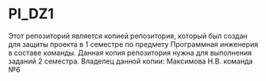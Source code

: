 # PI_DZ1
Этот репозиторий является копией репозитория, который был создан для защиты проекта в 1 семестре по предмету Программная инженерия в составе команды. Данная копия репозитория нужна для выполнения заданий 2 семестра.
Владелец данной копии: Максимова Н.В. команда №6

